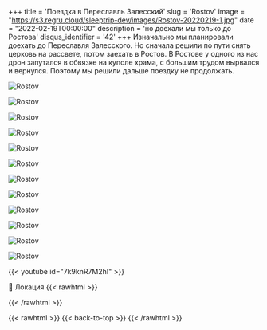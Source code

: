+++
title = 'Поездка в Переславль Залесский'
slug = 'Rostov'
image = "https://s3.regru.cloud/sleeptrip-dev/images/Rostov-20220219-1.jpg"
date = "2022-02-19T00:00:00"
description = 'но доехали мы только до Ростова'
disqus_identifier = '42'
+++
Изначально мы планировали доехать до Переславля Залесского. Но сначала решили по пути снять церковь на рассвете, потом заехать в Ростов. В Ростове у одного из нас дрон запутался в обвязке на куполе храма, с большим трудом вырвался и вернулся. Поэтому мы решили дальше поездку не продолжать.

![Rostov](https://s3.regru.cloud/sleeptrip-dev/images/Rostov-20220219-2.jpg)

![Rostov](https://s3.regru.cloud/sleeptrip-dev/images/Rostov-20220219-3.jpg)

![Rostov](https://s3.regru.cloud/sleeptrip-dev/images/Rostov-20220219-4.jpg)

![Rostov](https://s3.regru.cloud/sleeptrip-dev/images/Rostov-20220219-5.jpg)

![Rostov](https://s3.regru.cloud/sleeptrip-dev/images/Rostov-20220219-6.jpg)

![Rostov](https://s3.regru.cloud/sleeptrip-dev/images/Rostov-20220219-7.jpg)

![Rostov](https://s3.regru.cloud/sleeptrip-dev/images/Rostov-20220219-8.jpg)

![Rostov](https://s3.regru.cloud/sleeptrip-dev/images/Rostov-20220219-9.jpg)

![Rostov](https://s3.regru.cloud/sleeptrip-dev/images/Rostov-20220219-10.jpg)

![Rostov](https://s3.regru.cloud/sleeptrip-dev/images/Rostov-20220219-11.jpg)

![Rostov](https://s3.regru.cloud/sleeptrip-dev/images/Rostov-20220219-12.jpg)

![Rostov](https://s3.regru.cloud/sleeptrip-dev/images/Rostov-20220219-13.jpg)

{{< youtube id="7k9knR7M2hI" >}}

📍 Локация
{{< rawhtml >}}
<div class="yandex-map-container">
<script type="text/javascript" charset="utf-8" async src="https://api-maps.yandex.ru/services/constructor/1.0/js/?um=constructor%3Aa8bd008f5689c8eb66181cf75e03a009cf9f1313271482cd4fcccc4a21646e78&amp;width=800&amp;height=400&amp;lang=ru_RU&amp;scroll=true"></script>
</div>
{{< /rawhtml >}}

{{< rawhtml >}}
{{< back-to-top >}}
{{< /rawhtml >}}
